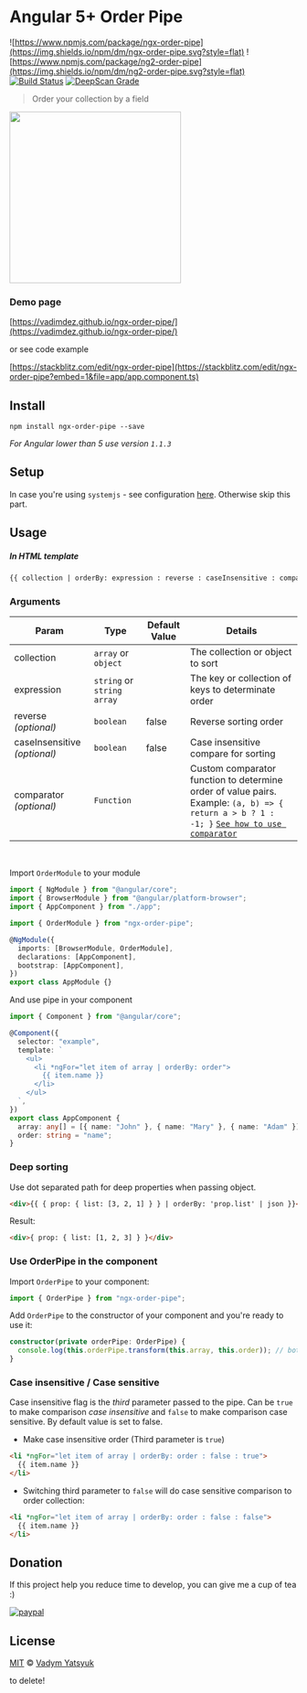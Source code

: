 # Angular 5+ Order Pipe

![https://www.npmjs.com/package/ngx-order-pipe](https://img.shields.io/npm/dm/ngx-order-pipe.svg?style=flat) ![https://www.npmjs.com/package/ng2-order-pipe](https://img.shields.io/npm/dm/ng2-order-pipe.svg?style=flat) [![Build Status](https://travis-ci.org/VadimDez/ngx-order-pipe.svg?branch=master)](https://travis-ci.org/VadimDez/ngx-order-pipe) [![DeepScan Grade](https://deepscan.io/api/projects/1752/branches/7519/badge/grade.svg)](https://deepscan.io/dashboard/#view=project&pid=1752&bid=7519)

> Order your collection by a field

<img src="https://cloud.githubusercontent.com/assets/3748453/22164327/08764608-df57-11e6-9c90-075aeca26fd6.gif" width="300">

### Demo page

[https://vadimdez.github.io/ngx-order-pipe/](https://vadimdez.github.io/ngx-order-pipe/)

or see code example

[https://stackblitz.com/edit/ngx-order-pipe](https://stackblitz.com/edit/ngx-order-pipe?embed=1&file=app/app.component.ts)

## Install

```
npm install ngx-order-pipe --save
```

_For Angular lower than 5 use version `1.1.3`_

## Setup

In case you're using `systemjs` - see configuration [here](https://github.com/VadimDez/ngx-order-pipe/blob/master/SYSTEMJS.md). Otherwise skip this part.

## Usage

##### In HTML template

```html
{{ collection | orderBy: expression : reverse : caseInsensitive : comparator }}
```

### Arguments

| Param                        | Type                       | Default Value | Details                                                                                                                                                                                           |
| ---------------------------- | -------------------------- | ------------- | ------------------------------------------------------------------------------------------------------------------------------------------------------------------------------------------------- |
| collection                   | `array` or `object`        |               | The collection or object to sort                                                                                                                                                                  |
| expression                   | `string` or `string array` |               | The key or collection of keys to determinate order                                                                                                                                                |
| reverse _(optional)_         | `boolean`                  | false         | Reverse sorting order                                                                                                                                                                             |
| caseInsensitive _(optional)_ | `boolean`                  | false         | Case insensitive compare for sorting                                                                                                                                                              |
| comparator _(optional)_      | `Function`                 |               | Custom comparator function to determine order of value pairs. Example: `(a, b) => { return a > b ? 1 : -1; }` [`See how to use comparator`](https://github.com/VadimDez/ngx-order-pipe/issues/39) |

<br/>

Import `OrderModule` to your module

```typescript
import { NgModule } from "@angular/core";
import { BrowserModule } from "@angular/platform-browser";
import { AppComponent } from "./app";

import { OrderModule } from "ngx-order-pipe";

@NgModule({
  imports: [BrowserModule, OrderModule],
  declarations: [AppComponent],
  bootstrap: [AppComponent],
})
export class AppModule {}
```

And use pipe in your component

```typescript
import { Component } from "@angular/core";

@Component({
  selector: "example",
  template: `
    <ul>
      <li *ngFor="let item of array | orderBy: order">
        {{ item.name }}
      </li>
    </ul>
  `,
})
export class AppComponent {
  array: any[] = [{ name: "John" }, { name: "Mary" }, { name: "Adam" }];
  order: string = "name";
}
```

### Deep sorting

Use dot separated path for deep properties when passing object.

```html
<div>{{ { prop: { list: [3, 2, 1] } } | orderBy: 'prop.list' | json }}</div>
```

Result:

```html
<div>{ prop: { list: [1, 2, 3] } }</div>
```

### Use OrderPipe in the component

Import `OrderPipe` to your component:

```typescript
import { OrderPipe } from "ngx-order-pipe";
```

Add `OrderPipe` to the constructor of your component and you're ready to use it:

```typescript
constructor(private orderPipe: OrderPipe) {
  console.log(this.orderPipe.transform(this.array, this.order)); // both this.array and this.order are from above example AppComponent
}
```

### Case insensitive / Case sensitive

Case insensitive flag is the _third_ parameter passed to the pipe. Can be `true` to make comparison _case insensitive_ and `false` to make comparison case sensitive.
By default value is set to false.

- Make case insensitive order (Third parameter is `true`)

```html
<li *ngFor="let item of array | orderBy: order : false : true">
  {{ item.name }}
</li>
```

- Switching third parameter to `false` will do case sensitive comparison to order collection:

```html
<li *ngFor="let item of array | orderBy: order : false : false">
  {{ item.name }}
</li>
```

## Donation

If this project help you reduce time to develop, you can give me a cup of tea :)

[![paypal](https://www.paypalobjects.com/en_US/i/btn/btn_donateCC_LG.gif)](https://www.paypal.me/vadimdez)

## License

[MIT](https://tldrlegal.com/license/mit-license) © [Vadym Yatsyuk](https://github.com/vadimdez)

to delete!

